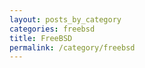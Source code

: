 ```yaml
---
layout: posts_by_category
categories: freebsd 
title: FreeBSD 
permalink: /category/freebsd
---
```

